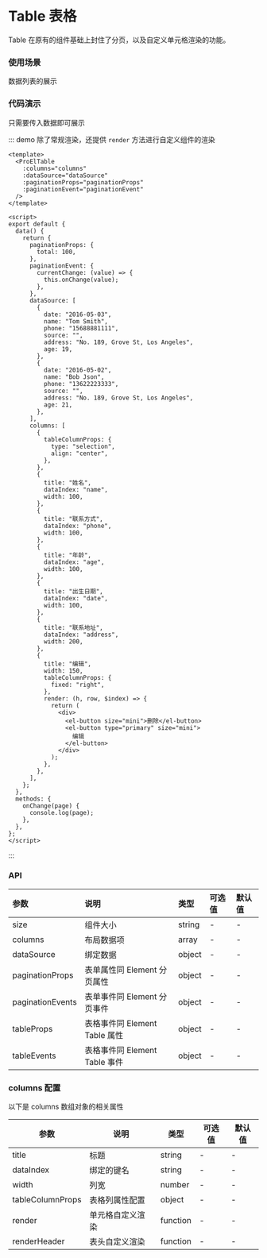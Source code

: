 # Table 表格

Table 在原有的组件基础上封住了分页，以及自定义单元格渲染的功能。

### 使用场景

数据列表的展示

### 代码演示

只需要传入数据即可展示

::: demo 除了常规渲染，还提供 `render` 方法进行自定义组件的渲染

```vue
<template>
  <ProElTable
    :columns="columns"
    :dataSource="dataSource"
    :paginationProps="paginationProps"
    :paginationEvent="paginationEvent"
  />
</template>

<script>
export default {
  data() {
    return {
      paginationProps: {
        total: 100,
      },
      paginationEvent: {
        currentChange: (value) => {
          this.onChange(value);
        },
      },
      dataSource: [
        {
          date: "2016-05-03",
          name: "Tom Smith",
          phone: "15688881111",
          source: "",
          address: "No. 189, Grove St, Los Angeles",
          age: 19,
        },
        {
          date: "2016-05-02",
          name: "Bob Json",
          phone: "13622223333",
          source: "",
          address: "No. 189, Grove St, Los Angeles",
          age: 21,
        },
      ],
      columns: [
        {
          tableColumnProps: {
            type: "selection",
            align: "center",
          },
        },
        {
          title: "姓名",
          dataIndex: "name",
          width: 100,
        },
        {
          title: "联系方式",
          dataIndex: "phone",
          width: 100,
        },
        {
          title: "年龄",
          dataIndex: "age",
          width: 100,
        },
        {
          title: "出生日期",
          dataIndex: "date",
          width: 100,
        },
        {
          title: "联系地址",
          dataIndex: "address",
          width: 200,
        },
        {
          title: "编辑",
          width: 150,
          tableColumnProps: {
            fixed: "right",
          },
          render: (h, row, $index) => {
            return (
              <div>
                <el-button size="mini">删除</el-button>
                <el-button type="primary" size="mini">
                  编辑
                </el-button>
              </div>
            );
          },
        },
      ],
    };
  },
  methods: {
    onChange(page) {
      console.log(page);
    },
  },
};
</script>
```

:::

### API

| 参数             | 说明                          | 类型   | 可选值 | 默认值 |
| :--------------- | :---------------------------- | :----- | :----- | :----- |
| size             | 组件大小                      | string | -      | -      |
| columns          | 布局数据项                    | array  | -      | -      |
| dataSource       | 绑定数据                      | object | -      | -      |
| paginationProps  | 表单属性同 Element 分页属性   | object | -      | -      |
| paginationEvents | 表单事件同 Element 分页事件   | object | -      | -      |
| tableProps       | 表格事件同 Element Table 属性 | object | -      | -      |
| tableEvents      | 表格事件同 Element Table 事件 | object | -      | -      |

### columns 配置

以下是 columns 数组对象的相关属性

| 参数             | 说明             | 类型     | 可选值 | 默认值 |
| ---------------- | ---------------- | -------- | ------ | ------ |
| title            | 标题             | string   | -      | -      |
| dataIndex        | 绑定的键名       | string   | -      | -      |
| width            | 列宽             | number   | -      | -      |
| tableColumnProps | 表格列属性配置   | object   | -      | -      |
| render           | 单元格自定义渲染 | function | -      | -      |
| renderHeader     | 表头自定义渲染   | function | -      | -      |
